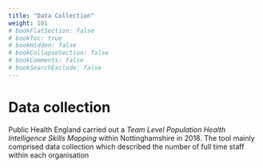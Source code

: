 ```yaml
---
title: "Data Collection"
weight: 101
# bookFlatSection: false
# bookToc: true
# bookHidden: false
# bookCollapseSection: false
# bookComments: false
# bookSearchExclude: false
---
```


# Data collection

Public Health England carried out a *Team Level Population Health Intelligence Skills Mapping* within Nottinghamshire in 2018. The tool mainly comprised data collection which described the number of full time staff within each organisation 